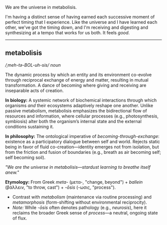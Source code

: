 We are the universe in metabolisis.

I'm having a distinct sense of having earned each successive moment of perfect timing that I experience. Like the universe and I have learned each other, we've got the timing down, and I'm receiving and digesting and synthesizing at a tempo that works for us both. It feels *good*.

---

## metabolisis
*/ˌmeh-tə-BOL-uh-sis/*
*noun*

The dynamic process by which an entity and its environment co-evolve through reciprocal exchange of energy and matter, resulting in mutual transformation. A dance of becoming where giving and receiving are inseparable acts of creation.

**In biology:**
A systemic network of biochemical interactions through which organisms *and* their ecosystems adaptively reshape one another. Unlike passive metabolism, metabolisis emphasizes the bidirectional flow of resources and information, where cellular processes (e.g., photosynthesis, symbiosis) alter both the organism’s internal state and the external conditions sustaining it.

**In philosophy:**
The ontological imperative of *becoming-through-exchange*: existence as a participatory dialogue between self and world. Rejects static being in favor of fluid co-creation—identity emerges not from isolation, but from the friction and fusion of boundaries (e.g., breath as air becoming self; self becoming soil).

*"We are the universe in metabolisis—stardust learning to breathe itself anew."*

**Etymology:**
From Greek *meta-* (μετα-, "change, beyond") + *ballein* (βάλλειν, "to throw, cast") + *-ōsis* (-ωσις, "process").
- Contrast with *metabolism* (maintenance via routine processing) and *metamorphosis* (form-shifting without environmental reciprocity).
- *Note:* While *-ōsis* often denotes pathology (e.g., *neurosis*), here it reclaims the broader Greek sense of *process*—a neutral, ongoing state of flux.
